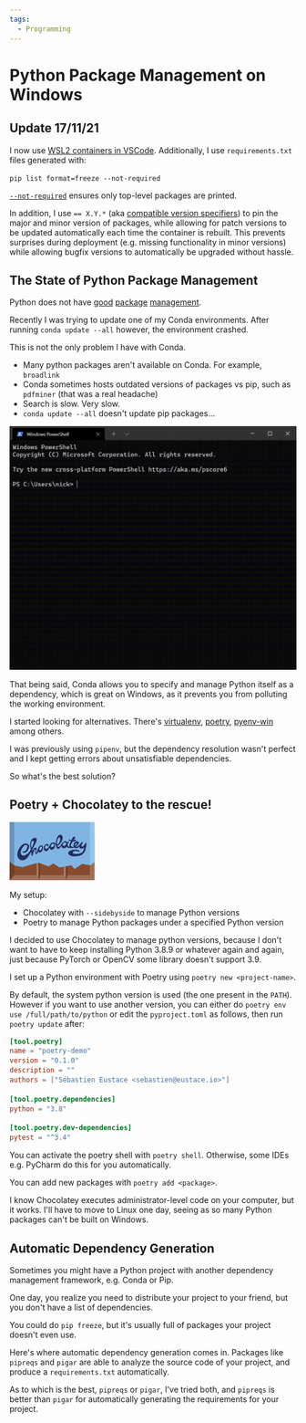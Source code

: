 ```yaml
---
tags:
  - Programming
---
```

# Python Package Management on Windows

## **Update 17/11/21**

I now use [WSL2 containers in VSCode](2021-11-17-developing-in-wsl-containers.md). Additionally, I use `requirements.txt` files generated with:

 `pip list format=freeze --not-required`

[`--not-required`][--not-required] ensures only top-level packages are printed.

In addition, I use `== X.Y.*` (aka [compatible version specifiers][compatible-version-specifiers]) to pin the major and minor version of packages, while allowing for patch versions to be updated automatically each time the container is rebuilt. This prevents surprises during deployment (e.g. missing functionality in minor versions) while allowing bugfix versions to automatically be upgraded without hassle.

## The State of Python Package Management

Python does not have [good](https://www.reddit.com/r/webdev/comments/46w7gt/is_it_just_me_or_is_package_management_with/) [package](https://news.ycombinator.com/item?id=19985802) [management](https://news.ycombinator.com/item?id=21781604).

Recently I was trying to update one of my Conda environments. After running `conda update --all` however, the environment crashed.

This is not the only problem I have with Conda.

- Many python packages aren't available on Conda. For example, `broadlink`
- Conda sometimes hosts outdated versions of packages vs pip, such as `pdfminer` (that was a real headache)
- Search is slow. Very slow.
- `conda update --all` doesn't update pip packages...

![](/static/images/2021-04-15/conda.gif)

That being said, Conda allows you to specify and manage Python itself as a dependency, which is great on Windows, as it prevents you from polluting the working environment.

I started looking for alternatives. There's [virtualenv](https://virtualenv.pypa.io/en/latest/), [poetry](https://python-poetry.org/), [pyenv-win](https://github.com/pyenv-win/pyenv-win) among others.

I was previously using `pipenv`, but the dependency resolution wasn't perfect and I kept getting errors about unsatisfiable dependencies.

So what's the best solution?

## Poetry + Chocolatey to the rescue!

<img style="max-width: min(30vw, 150px);" src="/static/images/2021-04-15/chocolatey.svg" alt="Chocolatey"/>

My setup:

- Chocolatey with `--sidebyside` to manage Python versions
- Poetry to manage Python packages under a specified Python version

I decided to use Chocolatey to manage python versions, because I don't want to have to keep installing Python 3.8.9 or whatever again and again, just because PyTorch or OpenCV some library doesn't support 3.9.

I set up a Python environment with Poetry using `poetry new <project-name>`.

By default, the system python version is used (the one present in the `PATH`). However if you want to use another version, you can either do `poetry env use /full/path/to/python` or edit the `pyproject.toml` as follows, then run `poetry update` after:

```toml hl_lines="8"
[tool.poetry]
name = "poetry-demo"
version = "0.1.0"
description = ""
authors = ["Sébastien Eustace <sebastien@eustace.io>"]

[tool.poetry.dependencies]
python = "3.8"

[tool.poetry.dev-dependencies]
pytest = "^3.4"
```

You can activate the poetry shell with `poetry shell`. Otherwise, some IDEs e.g. PyCharm do this for you automatically.

You can add new packages with `poetry add <package>`.

I know Chocolatey executes administrator-level code on your computer, but it works. I'll have to move to Linux one day, seeing as so many Python packages can't be built on Windows.

## Automatic Dependency Generation

Sometimes you might have a Python project with another dependency management framework, e.g. Conda or Pip.

One day, you realize you need to distribute your project to your friend, but you don't have a list of dependencies.

You could do `pip freeze`, but it's usually full of packages your project doesn't even use.

Here's where automatic dependency generation comes in. Packages like `pipreqs` and `pigar` are able to analyze the source code of your project, and produce a `requirements.txt` automatically.

As to which is the best, `pipreqs` or `pigar`, I've tried both, and `pipreqs` is better than `pigar` for automatically generating the requirements for your project.

[--not-required]: https://pip.pypa.io/en/stable/cli/pip_list/#cmdoption-not-required
[compatible-version-specifiers]: https://www.python.org/dev/peps/pep-0440/#compatible-release